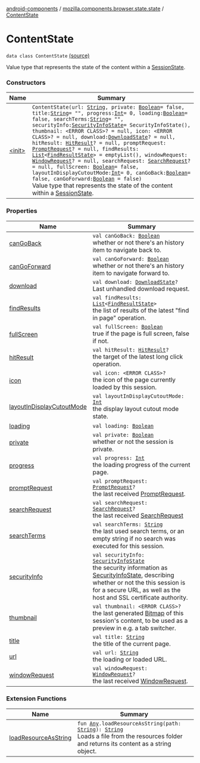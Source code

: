 [android-components](../../index.md) / [mozilla.components.browser.state.state](../index.md) / [ContentState](./index.md)

# ContentState

`data class ContentState` [(source)](https://github.com/mozilla-mobile/android-components/blob/master/components/browser/state/src/main/java/mozilla/components/browser/state/state/ContentState.kt#L41)

Value type that represents the state of the content within a [SessionState](../-session-state/index.md).

### Constructors

| Name | Summary |
|---|---|
| [&lt;init&gt;](-init-.md) | `ContentState(url: `[`String`](https://kotlinlang.org/api/latest/jvm/stdlib/kotlin/-string/index.html)`, private: `[`Boolean`](https://kotlinlang.org/api/latest/jvm/stdlib/kotlin/-boolean/index.html)` = false, title: `[`String`](https://kotlinlang.org/api/latest/jvm/stdlib/kotlin/-string/index.html)` = "", progress: `[`Int`](https://kotlinlang.org/api/latest/jvm/stdlib/kotlin/-int/index.html)` = 0, loading: `[`Boolean`](https://kotlinlang.org/api/latest/jvm/stdlib/kotlin/-boolean/index.html)` = false, searchTerms: `[`String`](https://kotlinlang.org/api/latest/jvm/stdlib/kotlin/-string/index.html)` = "", securityInfo: `[`SecurityInfoState`](../-security-info-state/index.md)` = SecurityInfoState(), thumbnail: <ERROR CLASS>? = null, icon: <ERROR CLASS>? = null, download: `[`DownloadState`](../../mozilla.components.browser.state.state.content/-download-state/index.md)`? = null, hitResult: `[`HitResult`](../../mozilla.components.concept.engine/-hit-result/index.md)`? = null, promptRequest: `[`PromptRequest`](../../mozilla.components.concept.engine.prompt/-prompt-request/index.md)`? = null, findResults: `[`List`](https://kotlinlang.org/api/latest/jvm/stdlib/kotlin.collections/-list/index.html)`<`[`FindResultState`](../../mozilla.components.browser.state.state.content/-find-result-state/index.md)`> = emptyList(), windowRequest: `[`WindowRequest`](../../mozilla.components.concept.engine.window/-window-request/index.md)`? = null, searchRequest: `[`SearchRequest`](../../mozilla.components.concept.engine.search/-search-request/index.md)`? = null, fullScreen: `[`Boolean`](https://kotlinlang.org/api/latest/jvm/stdlib/kotlin/-boolean/index.html)` = false, layoutInDisplayCutoutMode: `[`Int`](https://kotlinlang.org/api/latest/jvm/stdlib/kotlin/-int/index.html)` = 0, canGoBack: `[`Boolean`](https://kotlinlang.org/api/latest/jvm/stdlib/kotlin/-boolean/index.html)` = false, canGoForward: `[`Boolean`](https://kotlinlang.org/api/latest/jvm/stdlib/kotlin/-boolean/index.html)` = false)`<br>Value type that represents the state of the content within a [SessionState](../-session-state/index.md). |

### Properties

| Name | Summary |
|---|---|
| [canGoBack](can-go-back.md) | `val canGoBack: `[`Boolean`](https://kotlinlang.org/api/latest/jvm/stdlib/kotlin/-boolean/index.html)<br>whether or not there's an history item to navigate back to. |
| [canGoForward](can-go-forward.md) | `val canGoForward: `[`Boolean`](https://kotlinlang.org/api/latest/jvm/stdlib/kotlin/-boolean/index.html)<br>whether or not there's an history item to navigate forward to. |
| [download](download.md) | `val download: `[`DownloadState`](../../mozilla.components.browser.state.state.content/-download-state/index.md)`?`<br>Last unhandled download request. |
| [findResults](find-results.md) | `val findResults: `[`List`](https://kotlinlang.org/api/latest/jvm/stdlib/kotlin.collections/-list/index.html)`<`[`FindResultState`](../../mozilla.components.browser.state.state.content/-find-result-state/index.md)`>`<br>the list of results of the latest "find in page" operation. |
| [fullScreen](full-screen.md) | `val fullScreen: `[`Boolean`](https://kotlinlang.org/api/latest/jvm/stdlib/kotlin/-boolean/index.html)<br>true if the page is full screen, false if not. |
| [hitResult](hit-result.md) | `val hitResult: `[`HitResult`](../../mozilla.components.concept.engine/-hit-result/index.md)`?`<br>the target of the latest long click operation. |
| [icon](icon.md) | `val icon: <ERROR CLASS>?`<br>the icon of the page currently loaded by this session. |
| [layoutInDisplayCutoutMode](layout-in-display-cutout-mode.md) | `val layoutInDisplayCutoutMode: `[`Int`](https://kotlinlang.org/api/latest/jvm/stdlib/kotlin/-int/index.html)<br>the display layout cutout mode state. |
| [loading](loading.md) | `val loading: `[`Boolean`](https://kotlinlang.org/api/latest/jvm/stdlib/kotlin/-boolean/index.html) |
| [private](private.md) | `val private: `[`Boolean`](https://kotlinlang.org/api/latest/jvm/stdlib/kotlin/-boolean/index.html)<br>whether or not the session is private. |
| [progress](progress.md) | `val progress: `[`Int`](https://kotlinlang.org/api/latest/jvm/stdlib/kotlin/-int/index.html)<br>the loading progress of the current page. |
| [promptRequest](prompt-request.md) | `val promptRequest: `[`PromptRequest`](../../mozilla.components.concept.engine.prompt/-prompt-request/index.md)`?`<br>the last received [PromptRequest](../../mozilla.components.concept.engine.prompt/-prompt-request/index.md). |
| [searchRequest](search-request.md) | `val searchRequest: `[`SearchRequest`](../../mozilla.components.concept.engine.search/-search-request/index.md)`?`<br>the last received [SearchRequest](../../mozilla.components.concept.engine.search/-search-request/index.md) |
| [searchTerms](search-terms.md) | `val searchTerms: `[`String`](https://kotlinlang.org/api/latest/jvm/stdlib/kotlin/-string/index.html)<br>the last used search terms, or an empty string if no search was executed for this session. |
| [securityInfo](security-info.md) | `val securityInfo: `[`SecurityInfoState`](../-security-info-state/index.md)<br>the security information as [SecurityInfoState](../-security-info-state/index.md), describing whether or not the this session is for a secure URL, as well as the host and SSL certificate authority. |
| [thumbnail](thumbnail.md) | `val thumbnail: <ERROR CLASS>?`<br>the last generated [Bitmap](#) of this session's content, to be used as a preview in e.g. a tab switcher. |
| [title](title.md) | `val title: `[`String`](https://kotlinlang.org/api/latest/jvm/stdlib/kotlin/-string/index.html)<br>the title of the current page. |
| [url](url.md) | `val url: `[`String`](https://kotlinlang.org/api/latest/jvm/stdlib/kotlin/-string/index.html)<br>the loading or loaded URL. |
| [windowRequest](window-request.md) | `val windowRequest: `[`WindowRequest`](../../mozilla.components.concept.engine.window/-window-request/index.md)`?`<br>the last received [WindowRequest](../../mozilla.components.concept.engine.window/-window-request/index.md). |

### Extension Functions

| Name | Summary |
|---|---|
| [loadResourceAsString](../../mozilla.components.support.test.file/kotlin.-any/load-resource-as-string.md) | `fun `[`Any`](https://kotlinlang.org/api/latest/jvm/stdlib/kotlin/-any/index.html)`.loadResourceAsString(path: `[`String`](https://kotlinlang.org/api/latest/jvm/stdlib/kotlin/-string/index.html)`): `[`String`](https://kotlinlang.org/api/latest/jvm/stdlib/kotlin/-string/index.html)<br>Loads a file from the resources folder and returns its content as a string object. |
